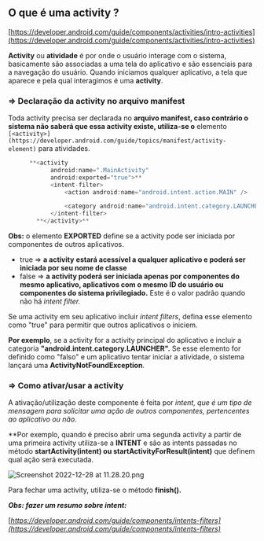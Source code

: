 ## O que é uma activity ?

[https://developer.android.com/guide/components/activities/intro-activities](https://developer.android.com/guide/components/activities/intro-activities)

**Activity** ou **atividade** é por onde o usuário interage com o sistema, basicamente são associadas a uma tela do aplicativo e são essenciais para a navegação do usuário.
Quando iniciamos qualquer aplicativo, a tela que aparece e pela qual interagimos é uma **activity**.

### **⇒ Declaração da activity no arquivo manifest**

Toda activity precisa ser declarada no **arquivo manifest, caso contrário o sistema não saberá que essa activity existe, utiliza-se o** elemento `[<activity>](https://developer.android.com/guide/topics/manifest/activity-element)` para atividades.

```kotlin
      **<activity
            android:name=".MainActivity"
            android:exported="true">**
            <intent-filter>
                <action android:name="android.intent.action.MAIN" />

                <category android:name="android.intent.category.LAUNCHER" />
            </intent-filter>
        **</activity>**
```

**Obs:** o elemento **EXPORTED** define se a activity pode ser iniciada por componentes de outros aplicativos.

- true ⇒ **a activity** **estará acessível a qualquer aplicativo e poderá ser iniciada por seu nome de classe**
- false ⇒ **a activity poderá ser iniciada apenas por componentes do mesmo aplicativo, aplicativos com o mesmo ID do usuário ou componentes do sistema privilegiado.** Este é o valor padrão quando não há *intent filter.*

Se uma activity em seu aplicativo incluir *intent filters*, defina esse elemento como "true" para permitir que outros aplicativos o iniciem. 

**Por exemplo**, se a activity for a activity principal do aplicativo e incluir a categoria **"android.intent.category.LAUNCHER".**
Se esse elemento for definido como "falso" e um aplicativo tentar iniciar a atividade, o sistema lançará uma **ActivityNotFoundException**.

### **⇒ Como ativar/usar a activity**

A ativação/utilização deste componente é feita por *intent, que é um tipo de mensagem para solicitar uma ação de outros componentes, pertencentes ao aplicativo ou não.* 

**Por exemplo, quando é preciso abrir uma segunda activity a partir de uma primeira activity utiliza-se a **INTENT** e são as intents passadas no método **startActivity(intent) ou startActivityForResult(intent)** que definem qual ação será executada.

![Screenshot 2022-12-28 at 11.28.20.png](https://s3-us-west-2.amazonaws.com/secure.notion-static.com/f89e7313-3067-40d9-b6ab-8c1247be94a4/Screenshot_2022-12-28_at_11.28.20.png)

Para fechar uma activity, utiliza-se o método **finish().**

***Obs: fazer um resumo sobre intent:***

[*https://developer.android.com/guide/components/intents-filters](https://developer.android.com/guide/components/intents-filters)* 

